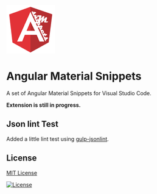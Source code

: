 ![](images/icon.png)

# Angular Material Snippets

A set of Angular Material Snippets for Visual Studio Code.

**Extension is still in progress.**

## Json lint Test
Added a little lint test using  [gulp-jsonlint](https://www.npmjs.com/package/gulp-jsonlint).


## License

[MIT License] 

[![License][license-badge]][MIT License]

[MIT License]: http://en.wikipedia.org/wiki/MIT_License
[license-badge]: https://img.shields.io/badge/license-MIT-blue.svg
